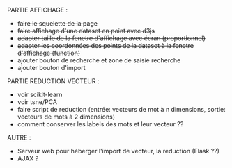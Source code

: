 PARTIE AFFICHAGE :
- ~~faire le squelette de la page~~
- ~~faire affichage d'une dataset en point avec d3js~~
- ~~adapter taille de la fenetre d'affichage avec écran (proportionnel)~~
- ~~adapter les coordonnées des points de la dataset à la fenetre d'affichage (function)~~
- ajouter bouton de recherche et zone de saisie recherche
- ajouter bouton d'import




PARTIE REDUCTION VECTEUR :
- voir scikit-learn
- voir tsne/PCA
- faire script de reduction (entrée: vecteurs de mot à n dimensions, sortie: vecteurs de mots à 2 dimensions)
- comment conserver les labels des mots et leur vecteur ??




AUTRE :
- Serveur web pour héberger l'import de vecteur, la reduction (Flask ??)
- AJAX ?

